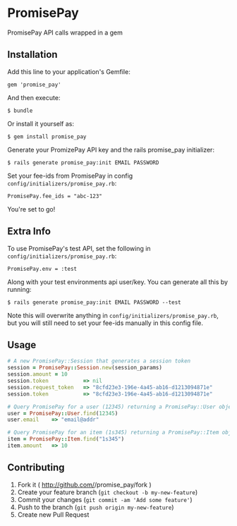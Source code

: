 # PromisePay

PromisePay API calls wrapped in a gem

## Installation

Add this line to your application's Gemfile:

    gem 'promise_pay'

And then execute:

    $ bundle

Or install it yourself as:

    $ gem install promise_pay

Generate your PromizePay API key and the rails promise_pay initializer:

    $ rails generate promise_pay:init EMAIL PASSWORD

Set your fee-ids from PromisePay in config `config/initializers/promise_pay.rb`:

    PromisePay.fee_ids = "abc-123"

You're set to go!

## Extra Info

To use PromisePay's test API, set the following in `config/initializers/promise_pay.rb`:

    PromisePay.env = :test

Along with your test environments api user/key. You can generate all this by running:

    $ rails generate promise_pay:init EMAIL PASSWORD --test

Note this will overwrite anything in `config/initializers/promise_pay.rb`, but you will still need to set your fee-ids manually in this config file.

## Usage

```ruby
# A new PromisePay::Session that generates a session token
session = PromisePay::Session.new(session_params)
session.amount = 10
session.token           => nil
session.request_token   => "8cfd23e3-196e-4a45-ab16-d1213094871e"
session.token           => "8cfd23e3-196e-4a45-ab16-d1213094871e"

# Query PromisePay for a user (12345) returning a PromisePay::User object
user = PromisePay::User.find(12345)
user.email    => "email@addr"

# Query PromisePay for an item (1s345) returning a PromisePay::Item object
item = PromisePay::Item.find("1s345")
item.amount   => 10

```

## Contributing

1. Fork it ( http://github.com/<my-github-username>/promise_pay/fork )
2. Create your feature branch (`git checkout -b my-new-feature`)
3. Commit your changes (`git commit -am 'Add some feature'`)
4. Push to the branch (`git push origin my-new-feature`)
5. Create new Pull Request

